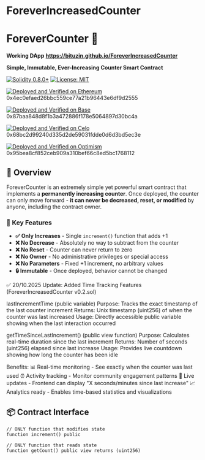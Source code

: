 # ForeverIncreasedCounter
# ForeverCounter 🔼

**Working DApp** **https://bituzin.github.io/ForeverIncreasedCounter**

**Simple, Immutable, Ever-Increasing Counter Smart Contract**

[![Solidity 0.8.0+](https://img.shields.io/badge/Solidity-0.8.0%2B-blue.svg)](https://soliditylang.org/)
[![License: MIT](https://img.shields.io/badge/License-MIT-green.svg)](https://opensource.org/licenses/MIT)

[![Deployed and Verified on Ethereum](https://img.shields.io/badge/Deployed_and_Verified-Ethereum-3C3C3D.svg)](https://etherscan.io/)  0x4ec0efaed26bbc559ce77a21b96443e6df9d2555

[![Deployed and Verified on Base](https://img.shields.io/badge/Deployed_and_Verified-Base-0052FF.svg)](https://basescan.org/) 0x87baa848d8f1b3a472886f178e5064897d30bc4a

[![Deployed and Verified on Celo](https://img.shields.io/badge/Deployed_and_Verified-Celo-FBCC5C.svg)](https://celoscan.io/) 0x68bc2d99240d335d2de59031fdde0d6d3bd5ec3e

[![Deployed and Verified on Optimism](https://img.shields.io/badge/Deployed_and_Verified-Optimism-FF0420.svg)](https://optimistic.etherscan.io/) 0x95bea8cf852ceb909a310bef66c8ed5bc1768112


## 📖 Overview

ForeverCounter is an extremely simple yet powerful smart contract that implements a **permanently increasing counter**. Once deployed, the counter can only move forward - **it can never be decreased, reset, or modified** by anyone, including the contract owner.

### 🎯 Key Features

- **✅ Only Increases** - Single `increment()` function that adds +1
- **❌ No Decrease** - Absolutely no way to subtract from the counter
- **❌ No Reset** - Counter can never return to zero
- **❌ No Owner** - No administrative privileges or special access
- **❌ No Parameters** - Fixed +1 increment, no arbitrary values
- **🔒 Immutable** - Once deployed, behavior cannot be changed

✅ 20/10.2025 Update: Added Time Tracking Features (ForeverIncreasedCounter v0.2.sol)

lastIncrementTime (public variable) Purpose: Tracks the exact timestamp of the last counter increment Returns: Unix timestamp (uint256) of when the counter was last increased Usage: Directly accessible public variable showing when the last interaction occurred

getTimeSinceLastIncrement() (public view function) Purpose: Calculates real-time duration since the last increment Returns: Number of seconds (uint256) elapsed since last increase Usage: Provides live countdown showing how long the counter has been idle

Benefits: 📊 Real-time monitoring - See exactly when the counter was last used ⏰ Activity tracking - Monitor community engagement patterns 🔄 Live updates - Frontend can display "X seconds/minutes since last increase" 📈 Analytics ready - Enables time-based statistics and visualizations

## 📦 Contract Interface

```solidity
// ONLY function that modifies state
function increment() public

// ONLY function that reads state  
function getCount() public view returns (uint256)
